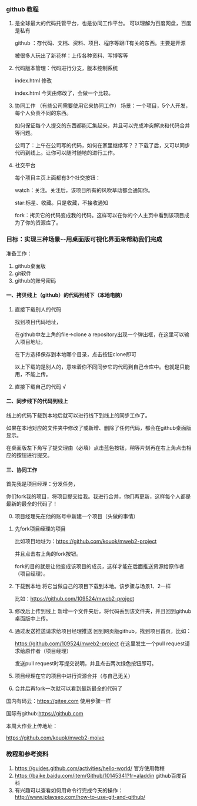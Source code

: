 ### github 教程

1. 是全球最大的代码托管平台，也是协同工作平台。
   可以理解为百度网盘，百度是私有

   github ：存代码、文档、资料、项目、程序等跟IT有关的东西。主要是开源

   被很多人玩出了新花样：上传各种资料、写博客等

2. 代码版本管理：代码进行分支，版本控制系统

   index.html  修改

   index.html 今天由修改了，会做一个比较。

3. 协同工作  （有些公司需要使用它来协同工作）
   场景：一个项目，5个人开发，每个人负责不同的东西。

   如何保证每个人提交的东西都能汇集起来，并且可以完成冲突解决和代码合并等问题。

   公司了：上午在公司写的代码，如何在家里继续写？？下载了后，又可以同步代码到线上。让你可以随时随地的进行工作。

4. 社交平台

   每个项目主页上面都有3个社交按钮：

   watch：关注。关注后，该项目所有的风吹草动都会通知你。

   star:标星、收藏。只是收藏，不接收通知

   fork：拷贝它的代码变成我的代码。这样可以在你的个人主页中看到该项目成为了你的资源库了。

### 目标：实现三种场景--用桌面版可视化界面来帮助我们完成

准备工作：

1. github桌面版
2. git软件
3.  github的账号密码

#### 一、拷贝线上（github）的代码到线下（本地电脑）

1. 直接下载别人的代码

   找到项目代码地址，

   在github中左上角的file->clone a repository出现一个弹出框，在这里可以输入项目地址，

   在下方选择保存到本地哪个目录，点击按钮clone即可

   以上下载的是别人的，意味着你不同同步它的代码到自己仓库中。也就是只能用，不能上传。

2. 直接下载自己的代码  √
   

#### 二、同步线下的代码到线上

线上的代码下载到本地后就可以进行线下到线上的同步工作了。

如果在本地对应的文件夹中修改了或新增、删除了任何代码，都会在github桌面版显示。

在桌面版左下角写了提交理由（必填）点击蓝色按钮，稍等片刻再在右上角点击相应的按钮进行提交。

#### 三、协同工作

首先我是项目经理：分发任务，

你们fork我的项目，将项目提交给我。我进行合并，你们再更新，这样每个人都是最新的最全的代码了！

0. 项目经理先在他的账号中新建一个项目（头做的事情）

1. 先fork项目经理的项目

   比如项目地址为：https://github.com/kouok/mweb2-project

   并且点击右上角的fork按钮。

   fork的目的就是让他变成该项目的成员，这样才能在后面推送资源给原作者（项目经理）。

2. 下载到本地
   将它当做自己的项目下载到本地。该步骤与场景1、2一样

   比如：https://github.com/109524/mweb2-project

3. 修改后上传到线上
   新增一个文件夹后，将代码丢到该文件夹，并且回到github桌面版中上传。

4. 通过发送推送请求给项目经理推送
   回到网页版github，找到项目首页，比如：

   https://github.com/109524/mweb2-project
   在这里发生一个pull request请求给原作者（项目经理）

   发送pull request时写提交说明，并且点击两次绿色按钮即可。

5. 项目经理在它的项目中进行资源合并（与自己无关）

6. 合并后再fork一次就可以看到最新最全的代码了



国内有码云：https://gitee.com  使用步骤一样

国际有github:https://github.com

本周大作业上传地址：

https://github.com/kouok/mweb2-moive



### 教程和参考资料

1. https://guides.github.com/activities/hello-world/  官方使用教程
2. https://baike.baidu.com/item/Github/10145341?fr=aladdin  github百度百科
3. 有兴趣可以查看如何用命令行完成今天的操作：http://www.iplayseo.com/how-to-use-git-and-github/
